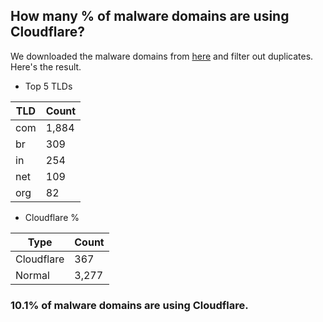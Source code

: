 ## How many % of malware domains are using Cloudflare?


We downloaded the malware domains from [here](https://urlhaus.abuse.ch) and filter out duplicates.
Here's the result.


[//]: # (start replacement)


- Top 5 TLDs

| TLD | Count |
| --- | --- |
| com | 1,884 |
| br | 309 |
| in | 254 |
| net | 109 |
| org | 82 |


- Cloudflare %

| Type | Count |
| --- | --- |
| Cloudflare | 367 |
| Normal | 3,277 |


### 10.1% of malware domains are using Cloudflare.